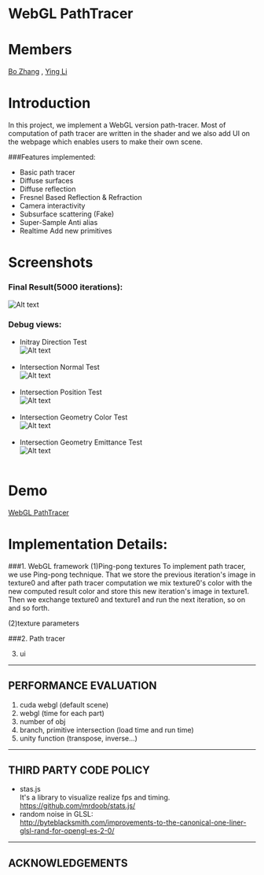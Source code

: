 
WebGL PathTracer
================

Members
================
[Bo Zhang](https://www.linkedin.com/pub/bo-zhang/7b/767/815) , [Ying Li](https://www.linkedin.com/in/liying3) <br />

Introduction
================
In this project, we implement a WebGL version path-tracer. Most of computation of path tracer are written in the shader and we also add UI on the webpage which enables users to make their own scene.

###Features implemented:
- Basic path tracer
- Diffuse surfaces
- Diffuse reflection
- Fresnel Based Reflection & Refraction
- Camera interactivity
- Subsurface scattering (Fake)
- Super-Sample Anti alias
- Realtime Add new primitives

Screenshots
================
### Final Result(5000 iterations):
![Alt text](https://github.com/wulinjiansheng/WebGL_PathTracer/blob/master/Pics/FinalResultFromWebGL.bmp)
<br />
### Debug views:
- Initray Direction Test<br />
![Alt text](https://github.com/wulinjiansheng/WebGL_PathTracer/blob/master/Pics/DebugRayDir.bmp)
<br /><br />
- Intersection Normal Test<br />
![Alt text](https://github.com/wulinjiansheng/WebGL_PathTracer/blob/master/Pics/DebugIntersectNormal.bmp)
<br /><br />
- Intersection Position Test<br />
![Alt text](https://github.com/wulinjiansheng/WebGL_PathTracer/blob/master/Pics/DebugIntersectPos.bmp)
<br /><br />
- Intersection Geometry Color Test<br />
![Alt text](https://github.com/wulinjiansheng/WebGL_PathTracer/blob/master/Pics/DebugIntersectMatColor.bmp)
<br /><br />
- Intersection Geometry Emittance Test<br />
![Alt text](https://github.com/wulinjiansheng/WebGL_PathTracer/blob/master/Pics/DebugIntersectMatEmit.bmp)
<br /><br />


Demo
================
[WebGL PathTracer](http://wulinjiansheng.github.io/WebGL_PathTracer/)


Implementation Details:
=================
###1. WebGL framework
(1)Ping-pong textures
To implement path tracer, we use Ping-pong technique. That we store the previous iteration's image in texture0 and after path tracer computation we mix texture0's color with the new computed result color and store this new iteration's image in texture1. Then we exchange texture0 and texture1 and run the next iteration, so on and so forth. 

(2)texture parameters

###2. Path tracer


3. ui

-------------------------------------------------------------------------------
PERFORMANCE EVALUATION
-------------------------------------------------------------------------------
1. cuda webgl (default scene)
2. webgl (time for each part)
3. number of obj 
4. branch, primitive intersection (load time and run time)
5. unity function (transpose, inverse...)

-------------------------------------------------------------------------------
THIRD PARTY CODE POLICY
-------------------------------------------------------------------------------
* stas.js  
It's a library to visualize realize fps and timing.  
https://github.com/mrdoob/stats.js/
* random noise in GLSL:  
http://byteblacksmith.com/improvements-to-the-canonical-one-liner-glsl-rand-for-opengl-es-2-0/

-------------------------------------------------------------------------------
ACKNOWLEDGEMENTS
-------------------------------------------------------------------------------
